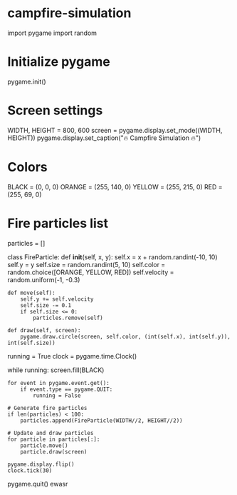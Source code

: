 # campfire-simulation
import pygame
import random

# Initialize pygame
pygame.init()

# Screen settings
WIDTH, HEIGHT = 800, 600
screen = pygame.display.set_mode((WIDTH, HEIGHT))
pygame.display.set_caption("🔥 Campfire Simulation 🔥")

# Colors
BLACK = (0, 0, 0)
ORANGE = (255, 140, 0)
YELLOW = (255, 215, 0)
RED = (255, 69, 0)

# Fire particles list
particles = []

class FireParticle:
    def __init__(self, x, y):
        self.x = x + random.randint(-10, 10)
        self.y = y
        self.size = random.randint(5, 10)
        self.color = random.choice([ORANGE, YELLOW, RED])
        self.velocity = random.uniform(-1, -0.3)

    def move(self):
        self.y += self.velocity
        self.size -= 0.1
        if self.size <= 0:
            particles.remove(self)

    def draw(self, screen):
        pygame.draw.circle(screen, self.color, (int(self.x), int(self.y)), int(self.size))

running = True
clock = pygame.time.Clock()

while running:
    screen.fill(BLACK)
    
    for event in pygame.event.get():
        if event.type == pygame.QUIT:
            running = False
    
    # Generate fire particles
    if len(particles) < 100:
        particles.append(FireParticle(WIDTH//2, HEIGHT//2))
    
    # Update and draw particles
    for particle in particles[:]:
        particle.move()
        particle.draw(screen)
    
    pygame.display.flip()
    clock.tick(30)

pygame.quit()
ewasr
